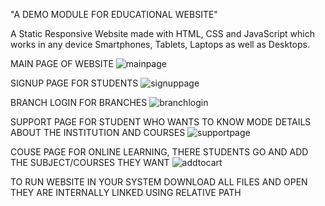 "A DEMO MODULE FOR EDUCATIONAL WEBSITE"

A Static Responsive Website made with HTML, CSS and JavaScript which works in any device Smartphones, Tablets, Laptops as well as Desktops.

MAIN PAGE OF WEBSITE
![mainpage](https://user-images.githubusercontent.com/123161285/213852553-95599b0c-a92b-480e-9f20-b9e98d271269.png)

SIGNUP PAGE FOR STUDENTS 
![signuppage](https://user-images.githubusercontent.com/123161285/213853241-39b00d3b-9500-442c-b862-204899658852.png)

BRANCH LOGIN FOR BRANCHES
![branchlogin](https://user-images.githubusercontent.com/123161285/213853527-581d444a-9800-46c5-8779-dc391a9901e1.png)

SUPPORT PAGE FOR STUDENT WHO WANTS TO KNOW MODE DETAILS ABOUT THE INSTITUTION AND COURSES
![supportpage](https://user-images.githubusercontent.com/123161285/213854422-fc5754df-58b6-4715-a788-81a1d03e00b2.png)

COUSE PAGE FOR ONLINE LEARNING, THERE STUDENTS GO AND ADD THE SUBJECT/COURSES THEY WANT 
![addtocart](https://user-images.githubusercontent.com/123161285/213854943-c41cbbbd-2ba2-4b9f-9488-014814aac418.png)

TO RUN WEBSITE IN YOUR SYSTEM DOWNLOAD ALL FILES AND OPEN THEY ARE INTERNALLY LINKED USING RELATIVE PATH
